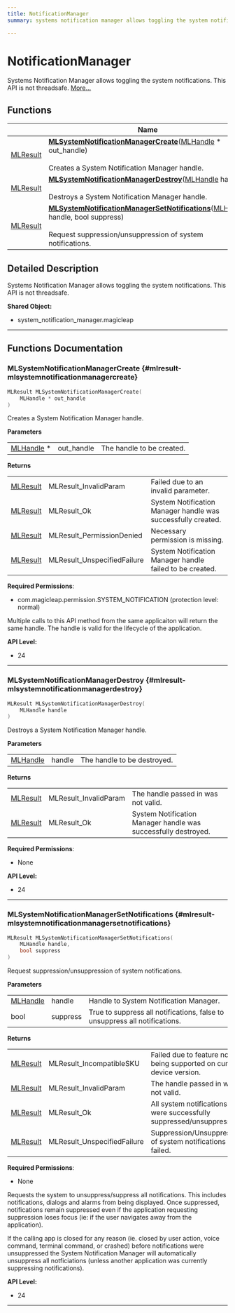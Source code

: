 ```yaml
---
title: NotificationManager
summary: systems notification manager allows toggling the system notifications. this api is not threadsafe. 

---
```


# NotificationManager

Systems Notification Manager allows toggling the system notifications. This API is not threadsafe.  [More...](#detailed-description)

## Functions

|                | Name           |
| -------------- | -------------- |
| [MLResult](/versioned_docs/version-22-Mar-2023/api-ref/api/Modules/group___platform/group___platform.md#int32-t-mlresult) | **[MLSystemNotificationManagerCreate](/versioned_docs/version-22-Mar-2023/api-ref/api/Modules/group___notification_manager/group___notification_manager.md#mlresult-mlsystemnotificationmanagercreate)**([MLHandle](/versioned_docs/version-22-Mar-2023/api-ref/api/Modules/group___platform/group___platform.md#uint64-t-mlhandle) * out_handle)<br></br>Creates a System Notification Manager handle.  |
| [MLResult](/versioned_docs/version-22-Mar-2023/api-ref/api/Modules/group___platform/group___platform.md#int32-t-mlresult) | **[MLSystemNotificationManagerDestroy](/versioned_docs/version-22-Mar-2023/api-ref/api/Modules/group___notification_manager/group___notification_manager.md#mlresult-mlsystemnotificationmanagerdestroy)**([MLHandle](/versioned_docs/version-22-Mar-2023/api-ref/api/Modules/group___platform/group___platform.md#uint64-t-mlhandle) handle)<br></br>Destroys a System Notification Manager handle.  |
| [MLResult](/versioned_docs/version-22-Mar-2023/api-ref/api/Modules/group___platform/group___platform.md#int32-t-mlresult) | **[MLSystemNotificationManagerSetNotifications](/versioned_docs/version-22-Mar-2023/api-ref/api/Modules/group___notification_manager/group___notification_manager.md#mlresult-mlsystemnotificationmanagersetnotifications)**([MLHandle](/versioned_docs/version-22-Mar-2023/api-ref/api/Modules/group___platform/group___platform.md#uint64-t-mlhandle) handle, bool suppress)<br></br>Request suppression/unsuppression of system notifications.  |

## Detailed Description

Systems Notification Manager allows toggling the system notifications. This API is not threadsafe. 




**Shared Object:**
  * system_notification_manager.magicleap 




-----------


## Functions Documentation

### MLSystemNotificationManagerCreate {#mlresult-mlsystemnotificationmanagercreate}

```cpp
MLResult MLSystemNotificationManagerCreate(
    MLHandle * out_handle
)
```

Creates a System Notification Manager handle. 

**Parameters**

|  |   |   |
|--|--|--|
| [MLHandle](/versioned_docs/version-22-Mar-2023/api-ref/api/Modules/group___platform/group___platform.md#uint64-t-mlhandle) * |out_handle|The handle to be created.|

**Returns**

|  |   |   |
|--|--|--|
| [MLResult](/versioned_docs/version-22-Mar-2023/api-ref/api/Modules/group___platform/group___platform.md#int32-t-mlresult) |MLResult_InvalidParam|Failed due to an invalid parameter. |
| [MLResult](/versioned_docs/version-22-Mar-2023/api-ref/api/Modules/group___platform/group___platform.md#int32-t-mlresult) |MLResult_Ok|System Notification Manager handle was successfully created. |
| [MLResult](/versioned_docs/version-22-Mar-2023/api-ref/api/Modules/group___platform/group___platform.md#int32-t-mlresult) |MLResult_PermissionDenied|Necessary permission is missing. |
| [MLResult](/versioned_docs/version-22-Mar-2023/api-ref/api/Modules/group___platform/group___platform.md#int32-t-mlresult) |MLResult_UnspecifiedFailure|System Notification Manager handle failed to be created.|
**Required Permissions**:

  * com.magicleap.permission.SYSTEM_NOTIFICATION (protection level: normal) 


Multiple calls to this API method from the same applicaiton will return the same handle. The handle is valid for the lifecycle of the application.




**API Level:**
  * 24




-----------

### MLSystemNotificationManagerDestroy {#mlresult-mlsystemnotificationmanagerdestroy}

```cpp
MLResult MLSystemNotificationManagerDestroy(
    MLHandle handle
)
```

Destroys a System Notification Manager handle. 

**Parameters**

|  |   |   |
|--|--|--|
| [MLHandle](/versioned_docs/version-22-Mar-2023/api-ref/api/Modules/group___platform/group___platform.md#uint64-t-mlhandle) |handle|The handle to be destroyed.|

**Returns**

|  |   |   |
|--|--|--|
| [MLResult](/versioned_docs/version-22-Mar-2023/api-ref/api/Modules/group___platform/group___platform.md#int32-t-mlresult) |MLResult_InvalidParam|The handle passed in was not valid. |
| [MLResult](/versioned_docs/version-22-Mar-2023/api-ref/api/Modules/group___platform/group___platform.md#int32-t-mlresult) |MLResult_Ok|System Notification Manager handle was successfully destroyed.|
**Required Permissions**:

  * None 





**API Level:**
  * 24




-----------

### MLSystemNotificationManagerSetNotifications {#mlresult-mlsystemnotificationmanagersetnotifications}

```cpp
MLResult MLSystemNotificationManagerSetNotifications(
    MLHandle handle,
    bool suppress
)
```

Request suppression/unsuppression of system notifications. 

**Parameters**

|  |   |   |
|--|--|--|
| [MLHandle](/versioned_docs/version-22-Mar-2023/api-ref/api/Modules/group___platform/group___platform.md#uint64-t-mlhandle) |handle|Handle to System Notification Manager. |
| bool |suppress|True to suppress all notifications, false to unsuppress all notifications.|

**Returns**

|  |   |   |
|--|--|--|
| [MLResult](/versioned_docs/version-22-Mar-2023/api-ref/api/Modules/group___platform/group___platform.md#int32-t-mlresult) |MLResult_IncompatibleSKU|Failed due to feature not being supported on current device version. |
| [MLResult](/versioned_docs/version-22-Mar-2023/api-ref/api/Modules/group___platform/group___platform.md#int32-t-mlresult) |MLResult_InvalidParam|The handle passed in was not valid. |
| [MLResult](/versioned_docs/version-22-Mar-2023/api-ref/api/Modules/group___platform/group___platform.md#int32-t-mlresult) |MLResult_Ok|All system notifications were successfully suppressed/unsuppressed. |
| [MLResult](/versioned_docs/version-22-Mar-2023/api-ref/api/Modules/group___platform/group___platform.md#int32-t-mlresult) |MLResult_UnspecifiedFailure|Suppression/Unsuppression of system notifications failed.|
**Required Permissions**:

  * None 


Requests the system to unsuppress/suppress all notifications. This includes notifications, dialogs and alarms from being displayed. Once suppressed, notifications remain suppressed even if the application requesting suppression loses focus (ie: if the user navigates away from the application).

If the calling app is closed for any reason (ie. closed by user action, voice command, terminal command, or crashed) before notifications were unsuppressed the System Notification Manager will automatically unsuppress all notficiations (unless another application was currently suppressing notifications).




**API Level:**
  * 24




-----------







